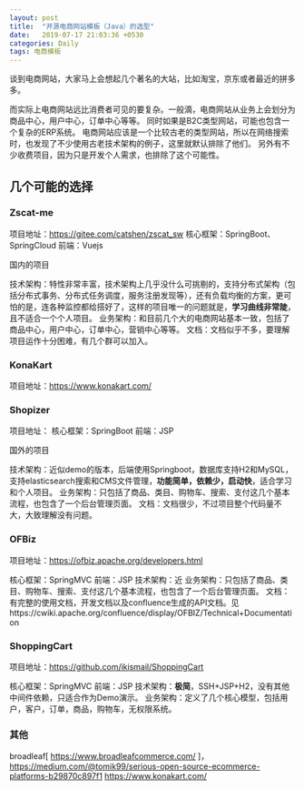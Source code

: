 ```yaml
---
layout: post
title:  "开源电商网站模板（Java）的选型"
date:   2019-07-17 21:03:36 +0530
categories: Daily
tags: 电商模板
---
```


谈到电商网站，大家马上会想起几个著名的大站，比如淘宝，京东或者最近的拼多多。

而实际上电商网站远比消费者可见的要复杂。一般滴，电商网站从业务上会划分为商品中心，用户中心，订单中心等等。
同时如果是B2C类型网站，可能也包含一个复杂的ERP系统。
电商网站应该是一个比较古老的类型网站，所以在网络搜索时，也发现了不少使用古老技术架构的例子，这里就默认排除了他们。
另外有不少收费项目，因为只是开发个人需求，也排除了这个可能性。

## 几个可能的选择

### Zscat-me
项目地址：https://gitee.com/catshen/zscat_sw
核心框架：SpringBoot、SpringCloud
前端：Vuejs

国内的项目

技术架构：特性非常丰富，技术架构上几乎没什么可挑剔的，支持分布式架构（包括分布式事务、分布式任务调度，服务注册发现等），还有负载均衡的方案，更可怕的是，连各种监控都给搭好了，这样的项目唯一的问题就是，**学习曲线非常陡**，且不适合一个个人项目。
业务架构：和目前几个大的电商网站基本一致，包括了商品中心，用户中心，订单中心，营销中心等等。
文档：文档似乎不多，要理解项目运作十分困难，有几个群可以加入。

### KonaKart
项目地址：https://www.konakart.com/


### Shopizer
项目地址：
核心框架：SpringBoot
前端：JSP

国外的项目

技术架构：近似demo的版本，后端使用Springboot，数据库支持H2和MySQL，支持elasticsearch搜索和CMS文件管理，**功能简单，依赖少，启动快**，适合学习和个人项目。
业务架构：只包括了商品、类目、购物车、搜索、支付这几个基本流程，也包含了一个后台管理页面。
文档：文档很少，不过项目整个代码量不大，大致理解没有问题。

### OFBiz
项目地址：https://ofbiz.apache.org/developers.html

核心框架：SpringMVC
前端：JSP
技术架构：近
业务架构：只包括了商品、类目、购物车、搜索、支付这几个基本流程，也包含了一个后台管理页面。
文档：有完整的使用文档，开发文档以及confluence生成的API文档。见https://cwiki.apache.org/confluence/display/OFBIZ/Technical+Documentation

### ShoppingCart
项目地址：https://github.com/ikismail/ShoppingCart

核心框架：SpringMVC
前端：JSP
技术架构：**极简**，SSH+JSP+H2，没有其他中间件依赖，只适合作为Demo演示。
业务架构：定义了几个核心模型，包括用户，客户，订单，商品，购物车，无权限系统。

### 其他
broadleaf[ https://www.broadleafcommerce.com/ ]，
https://medium.com/@tomik99/serious-open-source-ecommerce-platforms-b29870c897f1
https://www.konakart.com/
